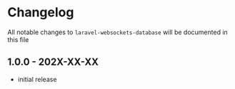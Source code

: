 # Changelog

All notable changes to `laravel-websockets-database` will be documented in this file

## 1.0.0 - 202X-XX-XX

- initial release

